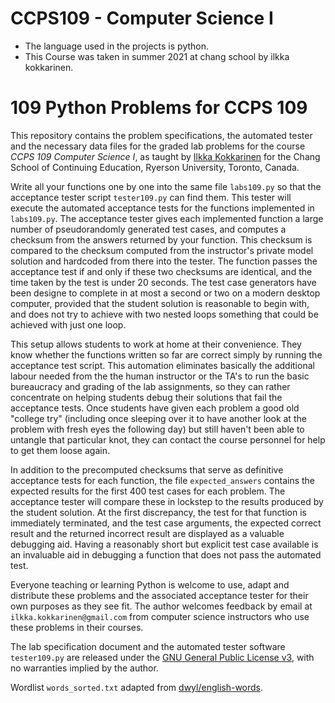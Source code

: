 # CCPS109 - Computer Science I
* The language used in the projects is python.
* This Course was taken in summer 2021 at chang school by ilkka kokkarinen.

# 109 Python Problems for CCPS 109

This repository contains the problem specifications, the automated tester and the necessary data files for the graded lab problems for the course *CCPS 109 Computer Science I*, as taught by [Ilkka Kokkarinen](http://www.scs.ryerson.ca/~ikokkari/) for the Chang School of Continuing Education, Ryerson University, Toronto, Canada.

Write all your functions one by one into the same file `labs109.py` so that the acceptance tester script `tester109.py` can find them. This tester will execute the automated acceptance tests for the functions implemented in `labs109.py`. The acceptance tester gives each implemented function a large number of pseudorandomly generated test cases, and computes a checksum from the answers returned by your function. This checksum is compared to the checksum computed from the instructor's private model solution and hardcoded from there into the tester. The function passes the acceptance test if and only if these two checksums are identical, and the time taken by the test is under 20 seconds. The test case generators have been designe to complete in at most a second or two on a modern desktop computer, provided that the student solution is reasonable to begin with, and does not try to achieve with two nested loops something that could be achieved with just one loop.

This setup allows students to work at home at their convenience. They know whether the functions written so far are correct simply by running the acceptance test script. This automation eliminates basically the additional labour needed from the the human instructor or the TA's to run the basic bureaucracy and grading of the lab assignments, so they can rather concentrate on helping students debug their solutions that fail the acceptance tests. Once students have given each problem a good old "college try" (including once sleeping over it to have another look at the problem with fresh eyes the following day) but still haven't been able to untangle that particular knot, they can contact the course personnel for help to get them loose again. 

In addition to the precomputed checksums that serve as definitive acceptance tests for each function, the file `expected_answers` contains the expected results for the first 400 test cases for each problem. The acceptance tester will compare these in lockstep to the results produced by the student solution. At the first discrepancy, the test for that function is immediately terminated, and the test case arguments, the expected correct result and the returned incorrect result are displayed as a valuable debugging aid. Having a reasonably short but explicit test case available is an invaluable aid in debugging a function that does not pass the automated test.

Everyone teaching or learning Python is welcome to use, adapt and distribute these problems and the associated acceptance tester for their own purposes as they see fit. The author welcomes feedback by email at `ilkka.kokkarinen@gmail.com` from computer science instructors who use these problems in their courses.

The lab specification document and the automated tester software `tester109.py` are released under the [GNU General Public License v3](https://www.gnu.org/licenses/gpl-3.0.txt), with no warranties implied by the author.

Wordlist `words_sorted.txt` adapted from [dwyl/english-words](https://github.com/dwyl/english-words).
